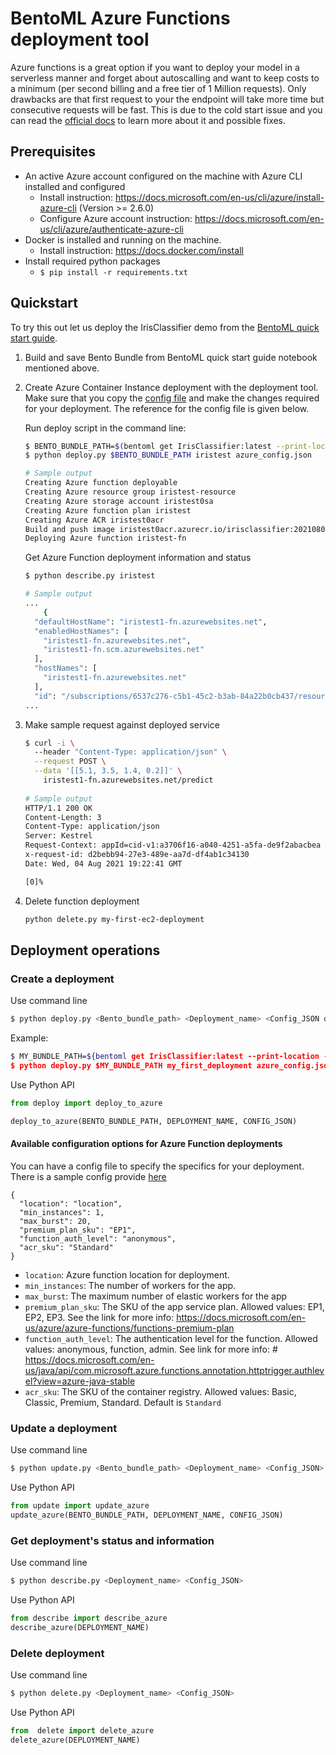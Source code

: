# BentoML Azure Functions deployment tool

Azure functions is a great option if you want to deploy your model in a serverless manner and forget about autoscalling and want to keep costs to a minimum (per second billing and a free tier of 1 Million requests). Only drawbacks are that first request to your the endpoint will take more time but consecutive requests will be fast. This is due to the cold start issue and you can read the [official docs](https://azure.microsoft.com/en-in/blog/understanding-serverless-cold-start/) to learn more about it and possible fixes. 

## Prerequisites

- An active Azure account configured on the machine with Azure CLI installed and configured
    - Install instruction: https://docs.microsoft.com/en-us/cli/azure/install-azure-cli (Version >= 2.6.0)
    - Configure Azure account instruction: https://docs.microsoft.com/en-us/cli/azure/authenticate-azure-cli
- Docker is installed and running on the machine.
    - Install instruction: https://docs.docker.com/install
- Install required python packages
    - `$ pip install -r requirements.txt`

## Quickstart
To try this out let us deploy the IrisClassifier demo from the [BentoML quick start guide](https://github.com/bentoml/BentoML/blob/master/guides/quick-start/bentoml-quick-start-guide.ipynb).

1. Build and save Bento Bundle from BentoML quick start guide notebook mentioned above. 

2. Create Azure Container Instance deployment with the deployment tool. Make sure that you copy the [config file](azure_config.json) and make the changes required for your deployment. The reference for the config file is given below.

    Run deploy script in the command line:

    ```bash
    $ BENTO_BUNDLE_PATH=$(bentoml get IrisClassifier:latest --print-location -q)
    $ python deploy.py $BENTO_BUNDLE_PATH iristest azure_config.json
    
    # Sample output
    Creating Azure function deployable
    Creating Azure resource group iristest-resource
    Creating Azure storage account iristest0sa
    Creating Azure function plan iristest
    Creating Azure ACR iristest0acr
    Build and push image iristest0acr.azurecr.io/irisclassifier:20210803234622_65f4f4
    Deploying Azure function iristest-fn
    ```



    Get Azure Function deployment information and status

    ```bash
    $ python describe.py iristest

    # Sample output
    ...
        {
      "defaultHostName": "iristest1-fn.azurewebsites.net",
      "enabledHostNames": [
        "iristest1-fn.azurewebsites.net",
        "iristest1-fn.scm.azurewebsites.net"
      ],
      "hostNames": [
        "iristest1-fn.azurewebsites.net"
      ],
      "id": "/subscriptions/6537c276-c5b1-45c2-b3ab-84a22b0cb437/resourceGroups/iristest1-resource/providers/Microsoft.Web/sites/iristest1-fn",
    ...   
    ```

3. Make sample request against deployed service

    ```bash
    $ curl -i \                                                            <<<
      --header "Content-Type: application/json" \
      --request POST \
      --data '[[5.1, 3.5, 1.4, 0.2]]' \
        iristest1-fn.azurewebsites.net/predict
        
    # Sample output
    HTTP/1.1 200 OK
    Content-Length: 3
    Content-Type: application/json
    Server: Kestrel
    Request-Context: appId=cid-v1:a3706f16-a040-4251-a5fa-de9f2abacbea
    x-request-id: d2bebb94-27e3-489e-aa7d-df4ab1c34130
    Date: Wed, 04 Aug 2021 19:22:41 GMT

    [0]%
    ```

4. Delete function deployment

    ```bash
    python delete.py my-first-ec2-deployment
    ```

## Deployment operations

### Create a deployment

Use command line
```bash
$ python deploy.py <Bento_bundle_path> <Deployment_name> <Config_JSON default is azure_config.json>
```

Example:
```bash
$ MY_BUNDLE_PATH=${bentoml get IrisClassifier:latest --print-location -q)
$ python deploy.py $MY_BUNDLE_PATH my_first_deployment azure_config.json
```

Use Python API
```python
from deploy import deploy_to_azure

deploy_to_azure(BENTO_BUNDLE_PATH, DEPLOYMENT_NAME, CONFIG_JSON)
```


#### Available configuration options for Azure Function deployments

You can have a config file to specify the specifics for your deployment. There is a sample config provide [here](azure_config.json)
```
{
  "location": "location",
  "min_instances": 1,
  "max_burst": 20,
  "premium_plan_sku": "EP1",
  "function_auth_level": "anonymous",
  "acr_sku": "Standard"
}
```

* `location`: Azure function location for deployment.
* `min_instances`: The number of workers for the app.
* `max_burst`: The maximum number of elastic workers for the app
* `premium_plan_sku`: The SKU of the app service plan. Allowed values: EP1, EP2, EP3. See the link for more info: https://docs.microsoft.com/en-us/azure/azure-functions/functions-premium-plan
* `function_auth_level`: The authentication level for the function. Allowed values: anonymous, function, admin. See link for more info: # https://docs.microsoft.com/en-us/java/api/com.microsoft.azure.functions.annotation.httptrigger.authlevel?view=azure-java-stable
* `acr_sku`: The SKU of the container registry.  Allowed values: Basic, Classic, Premium, Standard. Default is `Standard`


### Update a deployment

Use command line
```bash
$ python update.py <Bento_bundle_path> <Deployment_name> <Config_JSON>
```

Use Python API
```python
from update import update_azure
update_azure(BENTO_BUNDLE_PATH, DEPLOYMENT_NAME, CONFIG_JSON)
```

### Get deployment's status and information

Use command line
```bash
$ python describe.py <Deployment_name> <Config_JSON>
```


Use Python API
```python
from describe import describe_azure
describe_azure(DEPLOYMENT_NAME)
```

### Delete deployment

Use command line
```bash
$ python delete.py <Deployment_name> <Config_JSON>
```

Use Python API
```python
from  delete import delete_azure
delete_azure(DEPLOYMENT_NAME)
```
